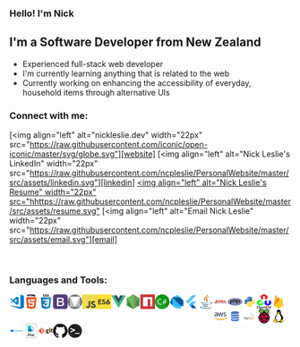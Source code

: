 ### Hello! I'm Nick

## I'm a Software Developer from New Zealand
- Experienced full-stack web developer
- I'm currently learning anything that is related to the web
- Currently working on enhancing the accessibility of everyday, household items through alternative UIs

### Connect with me:
[<img align="left" alt="nickleslie.dev" width="22px" src="https://raw.githubusercontent.com/iconic/open-iconic/master/svg/globe.svg"][website]
[<img align="left" alt="Nick Leslie's LinkedIn" width="22px" src="https://raw.githubusercontent.com/ncpleslie/PersonalWebsite/master/src/assets/linkedin.svg"][linkedin]
[<img align="left" alt="Nick Leslie's Resume" width="22px" src="hhttps://raw.githubusercontent.com/ncpleslie/PersonalWebsite/master/src/assets/resume.svg"][resume]
[<img align="left" alt="Email Nick Leslie" width="22px" src="https://raw.githubusercontent.com/ncpleslie/PersonalWebsite/master/src/assets/email.svg"][email]

<br />

### Languages and Tools:
<img align="left" alt="Visual Studio Code" width="26px" src="https://raw.githubusercontent.com/github/explore/80688e429a7d4ef2fca1e82350fe8e3517d3494d/topics/visual-studio-code/visual-studio-code.png" />

<img align="left" alt="HTML5" width="26px" src="https://raw.githubusercontent.com/github/explore/80688e429a7d4ef2fca1e82350fe8e3517d3494d/topics/html/html.png" />
<img align="left" alt="CSS3" width="26px" src="https://raw.githubusercontent.com/github/explore/80688e429a7d4ef2fca1e82350fe8e3517d3494d/topics/css/css.png" />
<img align="left" alt="Bootstrap" width="26px" src="https://raw.githubusercontent.com/github/explore/master/topics/bootstrap/bootstrap.png" />
<img align="left" alt="Material Design" width="26px" src="https://raw.githubusercontent.com/github/explore/master/topics/material-design/material-design.png" />

<img align="left" alt="JavaScript" width="26px" src="https://raw.githubusercontent.com/github/explore/80688e429a7d4ef2fca1e82350fe8e3517d3494d/topics/javascript/javascript.png" />
<img align="left" alt="ES6+" width="26px" src="https://raw.githubusercontent.com/github/explore/master/topics/es6/es6.png" />
<img align="left" alt="Vue" width="26px" src="https://raw.githubusercontent.com/github/explore/master/topics/vue/vue.png" />
<img align="left" alt="Node.js" width="26px" src="https://raw.githubusercontent.com/github/explore/80688e429a7d4ef2fca1e82350fe8e3517d3494d/topics/nodejs/nodejs.png" />
<img align="left" alt="NPM" width="26px" src="https://raw.githubusercontent.com/github/explore/master/topics/npm/npm.png" />
<img align="left" alt="C Sharp" width="26px" src="https://raw.githubusercontent.com/github/explore/master/topics/csharp/csharp.png" />
<img align="left" alt="Dart" width="26px" src="https://raw.githubusercontent.com/github/explore/master/topics/dart/dart.png" />
<img align="left" alt="Flutter" width="26px" src="https://raw.githubusercontent.com/github/explore/master/topics/flutter/flutter.png" />
<img align="left" alt="Java" width="26px" src="https://raw.githubusercontent.com/github/explore/master/topics/java/java.png" />
<img align="left" alt="Kerbal" width="26px" src="https://raw.githubusercontent.com/github/explore/master/topics/kerbal-space-program/kerbal-space-program.png" />
<img align="left" alt="PHP" width="26px" src="https://raw.githubusercontent.com/github/explore/master/topics/php/php.png" />
<img align="left" alt="Python" width="26px" src="https://raw.githubusercontent.com/github/explore/master/topics/python/python.png" />
<img align="left" alt="OpenCV" width="26px" src="https://raw.githubusercontent.com/github/explore/master/topics/opencv/opencv.png" />

<img align="left" alt="Firebase" width="26px" src="https://raw.githubusercontent.com/github/explore/master/topics/firebase/firebase.png" />
<img align="left" alt="AWS" width="26px" src="https://raw.githubusercontent.com/github/explore/master/topics/aws/aws.png" />
<img align="left" alt="SQL" width="26px" src="https://raw.githubusercontent.com/github/explore/80688e429a7d4ef2fca1e82350fe8e3517d3494d/topics/sql/sql.png" />
<img align="left" alt="MySQL" width="26px" src="https://raw.githubusercontent.com/github/explore/80688e429a7d4ef2fca1e82350fe8e3517d3494d/topics/mysql/mysql.png" />

<img align="left" alt="Raspberry Pi" width="26px" src="https://raw.githubusercontent.com/github/explore/master/topics/raspberry-pi/raspberry-pi.png" />
<img align="left" alt="Linux" width="26px" src="https://raw.githubusercontent.com/github/explore/master/topics/linux/linux.png" />
<img align="left" alt="Windows" width="26px" src="https://raw.githubusercontent.com/github/explore/master/topics/windows/windows.png" />
<img align="left" alt="MacOS" width="26px" src="https://raw.githubusercontent.com/github/explore/master/topics/macos/macos.png" />
<img align="left" alt="Git" width="26px" src="https://raw.githubusercontent.com/github/explore/80688e429a7d4ef2fca1e82350fe8e3517d3494d/topics/git/git.png" />
<img align="left" alt="GitHub" width="26px" src="https://raw.githubusercontent.com/github/explore/78df643247d429f6cc873026c0622819ad797942/topics/github/github.png" />
<img align="left" alt="Terminal" width="26px" src="https://raw.githubusercontent.com/github/explore/80688e429a7d4ef2fca1e82350fe8e3517d3494d/topics/terminal/terminal.png" />

<br />
<br />

[website]: https://nickleslie.developer
[linkedin]: https://www.linkedin.com/in/nicholas-leslie/
[resume]: https://nickleslie.dev/NickLeslieCV.pdf
[email]: mailto:me@nickleslie.dev
